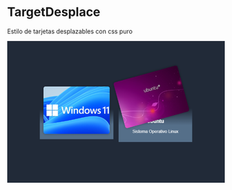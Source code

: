 # TargetDesplace
Estilo de tarjetas desplazables con css puro



![](https://github.com/jeancode/TargetDesplace/blob/main/tarjetas.PNG?raw=true)
